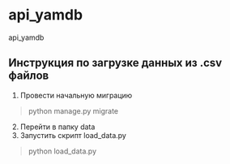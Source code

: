 # api_yamdb
api_yamdb

## Инструкция по загрузке данных из .csv файлов
1. Провести начальную миграцию
> python manage.py migrate
2. Перейти в папку data
3. Запустить скрипт load_data.py
> python load_data.py
